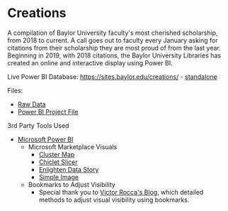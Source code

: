 # Creations
A compilation of Baylor University faculty's most cherished scholarship, from 2018 to current. A call goes out to faculty every January asking for citations from their scholarship they are most proud of from the last year. Beginning in 2019, with 2018 citations, the Baylor University Libraries has created an online and interactive display using Power BI.

Live Power BI Database: https://sites.baylor.edu/creations/ - [standalone](https://app.powerbi.com/view?r=eyJrIjoiMWNlMTQ4NGQtYjhjOC00YjMzLTg4ZmItYTkwNDAzYjZmYzViIiwidCI6IjIyZDJmYjM1LTI1NmEtNDU5Yi1iY2Y0LWRjMjNkNDJkYzBhNCIsImMiOjN9)

Files:

* [Raw Data](https://baylor0.sharepoint.com/sites/CreationsDigitalDisplay/Shared%20Documents/General/Creations-visualization.xlsx?web=1)
* [Power BI Project File](https://josh-been.github.io/Creations/creationstest-2019.pbix)

3rd Party Tools Used

* [Microsoft Power BI](https://powerbi.microsoft.com/)
  * Microsoft Marketplace Visuals
    * [Cluster Map](https://appsource.microsoft.com/en-us/product/power-bi-visuals/WA104380806?tab=Overview)
    * [Chiclet Slicer](https://appsource.microsoft.com/en-us/product/power-bi-visuals/WA104380756?tab=Overview)
    * [Enlighten Data Story](https://appsource.microsoft.com/en-us/product/power-bi-visuals/WA104380950?tab=Overview)
    * [Simple Image](https://appsource.microsoft.com/en-us/product/power-bi-visuals/WA104381835?tab=Overview)
  * Bookmarks to Adjust Visibility
    * Special thank you to [Victor Rocca's Blog](http://www.victorrocca.com/using-bookmarks-to-show-hide-information-in-your-power-bi-report/), which detailed methods to adjust visual visibility using bookmarks.
